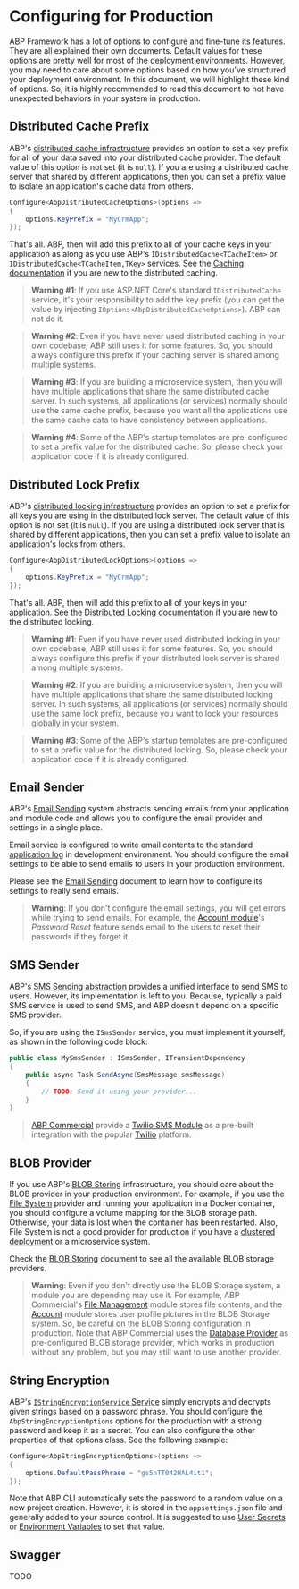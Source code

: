 # Configuring for Production

ABP Framework has a lot of options to configure and fine-tune its features. They are all explained their own documents. Default values for these options are pretty well for most of the deployment environments. However, you may need to care about some options based on how you've structured your deployment environment. In this document, we will highlight these kind of options. So, it is highly recommended to read this document to not have unexpected behaviors in your system in production.

## Distributed Cache Prefix

ABP's [distributed cache infrastructure](../Caching.md) provides an option to set a key prefix for all of your data saved into your distributed cache provider. The default value of this option is not set (it is `null`). If you are using a distributed cache server that shared by different applications, then you can set a prefix value to isolate an application's cache data from others.

````csharp
Configure<AbpDistributedCacheOptions>(options =>
{
    options.KeyPrefix = "MyCrmApp";
});
````

That's all. ABP, then will add this prefix to all of your cache keys in your application as along as you use ABP's `IDistributedCache<TCacheItem>` or `IDistributedCache<TCacheItem,TKey>` services. See the [Caching documentation](../Caching.md) if you are new to the distributed caching.

> **Warning #1**: If you use ASP.NET Core's standard `IDistributedCache` service, it's your responsibility to add the key prefix (you can get the value by injecting `IOptions<AbpDistributedCacheOptions>`). ABP can not do it.

> **Warning #2**: Even if you have never used distributed caching in your own codebase, ABP still uses it for some features. So, you should always configure this prefix if your caching server is shared among multiple systems.

> **Warning #3**: If you are building a microservice system, then you will have multiple applications that share the same distributed cache server. In such systems, all applications (or services) normally should use the same cache prefix, because you want all the applications use the same cache data to have consistency between applications.

> **Warning #4**: Some of the ABP's startup templates are pre-configured to set a prefix value for the distributed cache. So, please check your application code if it is already configured.

## Distributed Lock Prefix

ABP's [distributed locking infrastructure](../Distributed-Locking.md) provides an option to set a prefix for all keys you are using in the distributed lock server. The default value of this option is not set (it is `null`). If you are using a distributed lock server that is shared by different applications, then you can set a prefix value to isolate an application's locks from others.

````csharp
Configure<AbpDistributedLockOptions>(options =>
{
    options.KeyPrefix = "MyCrmApp";
});
````

That's all. ABP, then will add this prefix to all of your keys in your application. See the [Distributed Locking documentation](../Distributed-Locking.md) if you are new to the distributed locking.

> **Warning #1**: Even if you have never used distributed locking in your own codebase, ABP still uses it for some features. So, you should always configure this prefix if your distributed lock server is shared among multiple systems.

> **Warning #2**: If you are building a microservice system, then you will have multiple applications that share the same distributed locking server. In such systems, all applications (or services) normally should use the same lock prefix, because you want to lock your resources globally in your system.

> **Warning #3**: Some of the ABP's startup templates are pre-configured to set a prefix value for the distributed locking. So, please check your application code if it is already configured.

## Email Sender

ABP's [Email Sending](../Emailing.md) system abstracts sending emails from your application and module code and allows you to configure the email provider and settings in a single place.

Email service is configured to write email contents to the standard [application log](../Logging.md) in development environment. You should configure the email settings to be able to send emails to users in your production environment.

Please see the [Email Sending](../Emailing.md) document to learn how to configure its settings to really send emails.

> **Warning**: If you don't configure the email settings, you will get errors while trying to send emails. For example, the [Account module](../Modules/Account.md)'s *Password Reset* feature sends email to the users to reset their passwords if they forget it.

## SMS Sender

ABP's [SMS Sending abstraction](https://docs.abp.io/en/abp/latest/SMS-Sending) provides a unified interface to send SMS to users. However, its implementation is left to you. Because, typically a paid SMS service is used to send SMS, and ABP doesn't depend on a specific SMS provider.

So, if you are using the `ISmsSender` service, you must implement it yourself, as shown in the following code block:

````csharp
public class MySmsSender : ISmsSender, ITransientDependency
{
    public async Task SendAsync(SmsMessage smsMessage)
    {
        // TODO: Send it using your provider...
    }
}
````

> [ABP Commercial](https://commercial.abp.io/) provide a [Twilio SMS Module](https://docs.abp.io/en/commercial/latest/modules/twilio-sms) as a pre-built integration with the popular [Twilio](https://www.twilio.com/) platform.

## BLOB Provider

If you use ABP's [BLOB Storing](https://docs.abp.io/en/abp/latest/Blob-Storing) infrastructure, you should care about the BLOB provider in your production environment. For example, if you use the [File System](../Blob-Storing-File-System.md) provider and running your application in a Docker container, you should configure a volume mapping for the BLOB storage path. Otherwise, your data is lost when the container has been restarted. Also, File System is not a good provider for production if you have a [clustered deployment](Clustered-Environment.md) or a microservice system.

Check the [BLOB Storing](../Blob-Storing.md) document to see all the available BLOB storage providers.

> **Warning**: Even if you don't directly use the BLOB Storage system, a module you are depending may use it. For example, ABP Commercial's [File Management](https://docs.abp.io/en/commercial/latest/modules/file-management) module stores file contents, and the [Account](https://docs.abp.io/en/commercial/latest/modules/account) module stores user profile pictures in the BLOB Storage system. So, be careful on the BLOB Storing configuration in production. Note that ABP Commercial uses the [Database Provider](../Blob-Storing-Database.md) as pre-configured BLOB storage provider, which works in production without any problem, but you may still want to use another provider.

## String Encryption

ABP's [`IStringEncryptionService` Service](../String-Encryption.md) simply encrypts and decrypts given strings based on a password phrase. You should configure the `AbpStringEncryptionOptions` options for the production with a strong password and keep it as a secret. You can also configure the other properties of that options class. See the following example:

````csharp
Configure<AbpStringEncryptionOptions>(options =>
{
    options.DefaultPassPhrase = "gs5nTT042HAL4it1";
});
````

Note that ABP CLI automatically sets the password to a random value on a new project creation. However, it is stored in the `appsettings.json` file and generally added to your source control. It is suggested to use [User Secrets](https://learn.microsoft.com/en-us/aspnet/core/security/app-secrets) or [Environment Variables](https://learn.microsoft.com/en-us/aspnet/core/fundamentals/configuration) to set that value.

## Swagger

TODO
